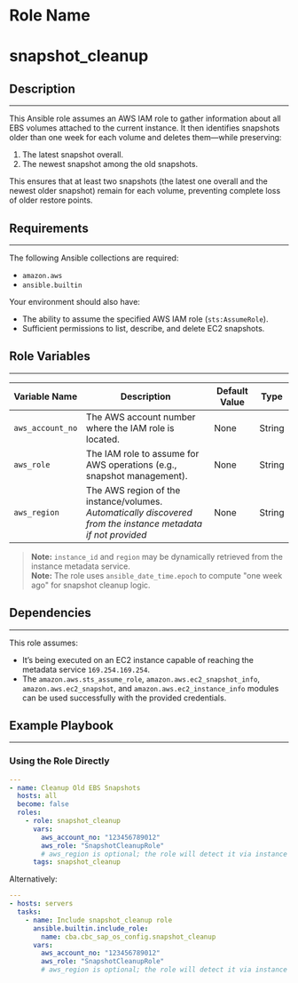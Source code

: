 Role Name
=========

# snapshot_cleanup

## Description
------------
This Ansible role assumes an AWS IAM role to gather information about all EBS volumes attached to the current instance. It then identifies snapshots older than one week for each volume and deletes them—while preserving:
1. The latest snapshot overall.
2. The newest snapshot among the old snapshots.

This ensures that at least two snapshots (the latest one overall and the newest older snapshot) remain for each volume, preventing complete loss of older restore points.

## Requirements
------------
The following Ansible collections are required:

- `amazon.aws`  
- `ansible.builtin`  

Your environment should also have:
- The ability to assume the specified AWS IAM role (`sts:AssumeRole`).
- Sufficient permissions to list, describe, and delete EC2 snapshots.

## Role Variables
--------------
| Variable Name    | Description                                                                 | Default Value | Type   |
|------------------|-----------------------------------------------------------------------------|--------------|--------|
| `aws_account_no` | The AWS account number where the IAM role is located.                        | None         | String |
| `aws_role`       | The IAM role to assume for AWS operations (e.g., snapshot management).       | None         | String |
| `aws_region`     | The AWS region of the instance/volumes. <br>*Automatically discovered from the instance metadata if not provided* | None | String |

> **Note:** `instance_id` and `region` may be dynamically retrieved from the instance metadata service.  
> **Note:** The role uses `ansible_date_time.epoch` to compute "one week ago" for snapshot cleanup logic.

## Dependencies
------------
This role assumes:
- It’s being executed on an EC2 instance capable of reaching the metadata service `169.254.169.254`.
- The `amazon.aws.sts_assume_role`, `amazon.aws.ec2_snapshot_info`, `amazon.aws.ec2_snapshot`, and `amazon.aws.ec2_instance_info` modules can be used successfully with the provided credentials.

## Example Playbook
----------------

### Using the Role Directly
```yaml
---
- name: Cleanup Old EBS Snapshots
  hosts: all
  become: false
  roles:
    - role: snapshot_cleanup
      vars:
        aws_account_no: "123456789012"
        aws_role: "SnapshotCleanupRole"
        # aws_region is optional; the role will detect it via instance metadata
      tags: snapshot_cleanup
```

Alternatively: 

```yaml
---
- hosts: servers
  tasks:
    - name: Include snapshot_cleanup role
      ansible.builtin.include_role:
        name: cba.cbc_sap_os_config.snapshot_cleanup
      vars:
        aws_account_no: "123456789012"
        aws_role: "SnapshotCleanupRole"
        # aws_region is optional; the role will detect it via instance metadata
```
